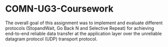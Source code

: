 # COMN-UG3-Coursework

The overall goal of this assignment was to implement and evaluate different protocols (StopandWait, Go Back N and Selective Repeat) for achieving end-to-end reliable data transfer at the application layer over the unreliable datagram protocol (UDP) transport protocol.
